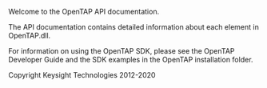 Welcome to the OpenTAP API documentation.

The API documentation contains detailed information about each element in OpenTAP.dll.

For information on using the OpenTAP SDK, please see the OpenTAP Developer Guide and the SDK examples in the OpenTAP installation folder. 

Copyright Keysight Technologies 2012-2020

